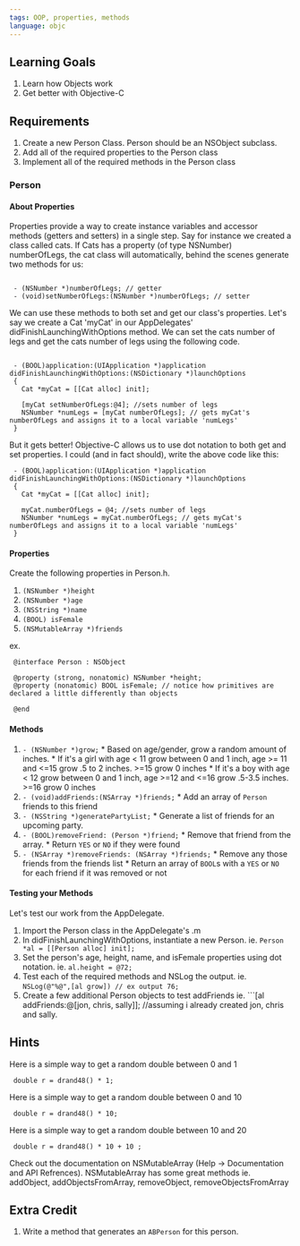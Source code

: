 ```yaml
---
tags: OOP, properties, methods
language: objc
---
```


## Learning Goals
  1. Learn how Objects work
  2. Get better with Objective-C

## Requirements
  1. Create a new Person Class.  Person should be an NSObject subclass.  
  2. Add all of the required properties to the Person class 
  3. Implement all of the required methods in the Person class 

### Person

#### About Properties
Properties provide a way to create instance variables and accessor methods (getters and setters) in a single step.  Say for instance we created a class called cats.  If Cats has a property (of type NSNumber) numberOfLegs, the cat class will automatically, behind the scenes generate two methods for us: 

```objc 

 - (NSNumber *)numberOfLegs; // getter
 - (void)setNumberOfLegs:(NSNumber *)numberOfLegs; // setter

```

We can use these methods to both set and get our class's properties.  Let's say we create a Cat 'myCat' in our AppDelegates' didFinishLaunchingWithOptions method.  We can set the cats number of legs and get the cats number of legs using the following code.  

```objc

 - (BOOL)application:(UIApplication *)application didFinishLaunchingWithOptions:(NSDictionary *)launchOptions
 {
   Cat *myCat = [[Cat alloc] init];
  
   [myCat setNumberOfLegs:@4]; //sets number of legs 
   NSNumber *numLegs = [myCat numberOfLegs]; // gets myCat's numberOfLegs and assigns it to a local variable 'numLegs'
 }

```

But it gets better! Objective-C allows us to use dot notation to both get and set properties.  I could (and in fact should), write the above code like this: 

```objc
 - (BOOL)application:(UIApplication *)application didFinishLaunchingWithOptions:(NSDictionary *)launchOptions
 {
   Cat *myCat = [[Cat alloc] init];
  
   myCat.numberOfLegs = @4; //sets number of legs 
   NSNumber *numLegs = myCat.numberOfLegs; // gets myCat's numberOfLegs and assigns it to a local variable 'numLegs'
 }
```

#### Properties 
Create the following properties in Person.h.  

  1. ```(NSNumber *)height```
  2. ```(NSNumber *)age```
  3. ```(NSString *)name```
  4. ```(BOOL) isFemale```
  5. ```(NSMutableArray *)friends```

ex. 
```objc
 @interface Person : NSObject 

 @property (strong, nonatomic) NSNumber *height;
 @property (nonatomic) BOOL isFemale; // notice how primitives are declared a little differently than objects 

 @end
```

#### Methods
  1. ```- (NSNumber *)grow;```
    * Based on age/gender, grow a random amount of inches.
    * If it's a girl with age < 11 grow between 0 and 1 inch, age >= 11 and <=15 grow .5 to 2 inches. >=15 grow 0 inches
    * If it's a boy with age < 12 grow between 0 and 1 inch, age >=12 and <=16 grow .5-3.5 inches. >=16 grow 0 inches
  2. ```- (void)addFriends:(NSArray *)friends;```
    * Add an array of `Person` friends to this friend
  3. ```- (NSString *)generatePartyList;```
    * Generate a list of friends for an upcoming party.
  4. ```- (BOOL)removeFriend: (Person *)friend;```
    * Remove that friend from the array.
    * Return `YES` or `NO` if they were found
  5. ```- (NSArray *)removeFriends: (NSArray *)friends;```
    * Remove any those friends from the friends list
    * Return an array of `BOOL`s with a `YES` or `NO` for each friend if it was removed or not

#### Testing your Methods 

Let's test our work from the AppDelegate.  

  1. Import the Person class in the AppDelegate's .m 
  2. In didFinishLaunchingWithOptions, instantiate a new Person. ie. ```Person *al = [[Person alloc] init];```  
  3. Set the person's age, height, name, and isFemale properties using dot notation.  ie. ```al.height = @72;``` 
  4. Test each of the required methods and NSLog the output.  ie. ```NSLog(@"%@",[al grow]) // ex output 76;```
  5. Create a few additional Person objects to test addFriends ie. ```[al addFriends:@[jon, chris, sally]]; //assuming i already created jon, chris and sally.  

## Hints 

Here is a simple way to get a random double between 0 and 1

```objc 
 double r = drand48() * 1;
```

Here is a simple way to get a random double between 0 and 10

```objc
 double r = drand48() * 10;
```

Here is a simple way to get a random double between 10 and 20 

```objc
 double r = drand48() * 10 + 10 ;
```

Check out the documentation on NSMutableArray (Help -> Documentation and API Refrences).  NSMutableArray has some great methods ie. addObject, addObjectsFromArray, removeObject, removeObjectsFromArray 

## Extra Credit
  1. Write a method that generates an `ABPerson` for this person.

